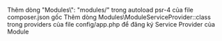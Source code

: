 Thêm dòng "Modules\\": "modules/" trong autoload psr-4 của file composer.json gốc
Thêm dòng Modules\ModuleServiceProvider::class trong providers của file config/app.php để đăng ký Service Provider của Module